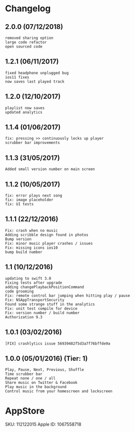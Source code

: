 # Changelog

## 2.0.0 (07/12/2018)
    removed sharing option
    large code refactor
    open sourced code

## 1.2.1 (06/11/2017)
    fixed headphone unplugged bug
    ios11 fixes
    now saves last played track

## 1.2.0 (12/10/2017)
    playlist now saves
    updated analytics

## 1.1.4 (01/06/2017)
    fix: pressing >> continuously locks up player
    scrubber bar improvements

## 1.1.3 (31/05/2017)
    Added small version number on main screen

## 1.1.2 (10/05/2017)
    fix: error plays next song
    fix: image placeholder
    fix: UI tests

## 1.1.1 (22/12/2016)
    Fix: crash when no music
    Adding scribble design found in photos
    Bump version
    Fix: minor music player crashes / issues
    Fix: missing icons ios10
    bump build number

## 1.1 (10/12/2016)
    updating to swift 3.0
    Fixing tests after upgrade
    adding changePlaybackPositionCommand
    code grooming
    Fix: remote control bar jumping when hitting play / pause
    Fix: NSAppTransportSecurity
    Found some strange stuff in the analytics
    Fix: unit test compile for device
    Fix: version number / build number
    Authorization 9.3

## 1.0.1 (03/02/2016)
    [FIX] crashlytics issue 56939482f5d3a7f76bffde9a

## 1.0.0 (05/01/2016) (Tier: 1)
    Play, Pause, Next, Previous, Shuffle
    Time scrubber bar
    Repeat none / one / all
    Share music on Twitter & Facebook
    Play music in the background
    Control music from your homescreen and lockscreen

# AppStore

SKU: 112122015
Apple ID: 1067558718
